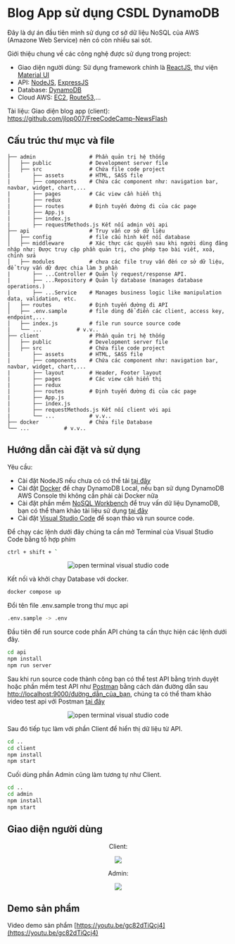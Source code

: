 # Blog App sử dụng CSDL DynamoDB

Đây là dự án đầu tiên mình sử dụng cơ sở dữ liệu NoSQL của AWS (Amazone Web Service) nên có còn nhiều sai sót.

Giới thiệu chung về các công nghệ được sử dụng trong project:

- Giao diện người dùng: Sử dụng framework chính là [ReactJS](https://reactjs.org/), thư viện [Material UI](http://mui.com/)
- API: [NodeJS](https://nodejs.org/en/), [ExpressJS](https://expressjs.com/)
- Database: [DynamoDB](https://aws.amazon.com/vi/dynamodb/)
- Cloud AWS: [EC2](https://aws.amazon.com/vi/ec2/), [Route53](https://aws.amazon.com/vi/route53/),...

Tài liệu:
Giao diện blog app (client): https://github.com/jlop007/FreeCodeCamp-NewsFlash

## Cấu trúc thư mục và file

    ├── admin                 # Phần quản trị hệ thống
    │   ├── public            # Development server file
    │   ├── src               # Chứa file code project
    |       ├── assets        # HTML, SASS file
    |       ├── components    # Chứa các component như: navigation bar, navbar, widget, chart,...
    |       ├── pages         # Các view cần hiển thị
    |       ├── redux
    |       ├── routes        # Định tuyến đường đi của các page
    |       ├── App.js
    |       ├── index.js
    |       ├── requestMethods.js Kết nối admin với api
    ├── api                   # Truy vấn cơ sở dữ liệu
    │   ├── config            # file cấu hình kết nối database
    │   ├── middleware        # Xác thực các quyền sau khi người dùng đăng nhập như: Được truy cập phần quản trị, cho phép tạo bài viết, xoá, chỉnh sửa
    │   ├── modules           # chưa các file truy vấn đến cơ sở dữ liệu, để truy vấn dữ được chia làm 3 phần
    |       ├── ...Controller # Quản lý request/response API.
    |       ├── ...Repository # Quản lý database (manages database operations.)
    |       ├── ...Service    # Manages business logic like manipulation data, validation, etc.
    │   ├── routes            # Định tuyến đường đi API
    │   ├── .env.sample       # file dùng để điền các client, access key, endpoint,...
    │   ├── index.js          # file run source source code
    |   └── ...           # v.v..
    ├── client                # Phần quản trị hệ thống
    │   ├── public            # Development server file
    │   ├── src               # Chứa file code project
    |       ├── assets        # HTML, SASS file
    |       ├── components    # Chứa các component như: navigation bar, navbar, widget, chart,...
    |       ├── layout        # Header, Footer layout
    |       ├── pages         # Các view cần hiển thị
    |       ├── redux
    |       ├── routes        # Định tuyến đường đi của các page
    |       ├── App.js
    |       ├── index.js
    |       ├── requestMethods.js Kết nối client với api
    |       └── ...           # v.v..
    ├── docker                # Chứa file Database
    └── ...           # v.v..

## Hướng dẫn cài đặt và sử dụng

Yêu cầu:

- Cài đặt NodeJS nếu chưa có có thể tải [tại đây](https://nodejs.org/en/)
- Cài đặt [Docker](https://www.docker.com/products/docker-desktop/) để chạy DynamoDB Local, nếu bạn sử dụng DynamoDB AWS Console thì không cần phải cài Docker nữa
- Cài đặt phần mềm [NoSQL Workbench](https://docs.aws.amazon.com/amazondynamodb/latest/developerguide/workbench.settingup.html) để truy vấn dữ liệu DynamoDB, bạn có thể tham khảo tài liệu sử dụng [tại đây](https://docs.aws.amazon.com/amazondynamodb/latest/developerguide/workbench.html)
- Cài đặt [Visual Studio Code](https://code.visualstudio.com/) để soạn thảo và run source code.

Để chạy các lệnh dưới đây chúng ta cần mở Terminal của Visual Studio Code bằng tổ hợp phím

```sh
ctrl + shift + `
```

<p align="center">
  <img align="center" src="https://i.imgur.com/5hYIdEr.png" alt="open terminal visual studio code"/>
</p>

Kết nối và khởi chạy Database với docker.

```sh
docker compose up
```

Đổi tên file .env.sample trong thư mục api

```sh
.env.sample -> .env
```

Đầu tiên để run source code phần API chúng ta cần thực hiện các lệnh dưới đây.

```sh
cd api
npm install
npm run server
```

Sau khi run source code thành công bạn có thể test API bằng trình duyệt hoặc phần mềm test API như [Postman](https://www.postman.com/downloads/) bằng cách dán đường dẫn sau [http://localhost:9000/đường_dẫn_của_bạn](http://localhost:9000/), chúng ta có thể tham khảo video test api với Postman [tại đây](https://youtu.be/E9XeiPn6ZWo)

<p align="center">
  <img align="center" src="https://i.imgur.com/rt9c7ra.png" alt="open terminal visual studio code"/>
</p>

Sau đó tiếp tục làm với phần Client để hiển thị dữ liệu từ API.

```sh
cd ..
cd client
npm install
npm start
```

Cuối dùng phần Admin cũng làm tương tự như Client.

```sh
cd ..
cd admin
npm install
npm start
```

## Giao diện người dùng

<div align="center">
  <p>Client:</p>
  <img align="center" src="https://i.imgur.com/Ns0QJFT.png" />
</div>

<div align="center">
  <p>Admin:</p>
  <img align="center" src="https://i.imgur.com/YYov5h4.png" />
</div>

## Demo sản phẩm

Video demo sản phẩm [https://youtu.be/gc82dTiQcj4](https://youtu.be/gc82dTiQcj4)
